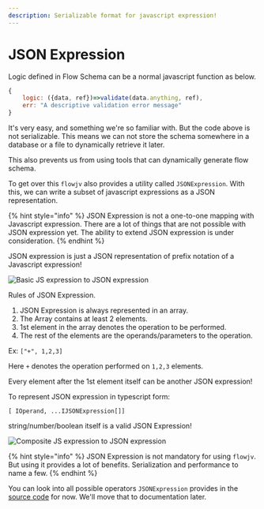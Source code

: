 ```yaml
---
description: Serializable format for javascript expression!
---
```


# JSON Expression

Logic defined in Flow Schema can be a normal javascript function as below.

```javascript
{
    logic: ({data, ref})=>validate(data.anything, ref),
    err: "A descriptive validation error message"
}
```

It's very easy, and something we're so familiar with. But the code above is not serializable. This means we can not store the schema somewhere in a database or a file to dynamically retrieve it later.

This also prevents us from using tools that can dynamically generate flow schema.

To get over this `flowjv` also provides a utility called `JSONExpression`. With this, we can write a subset of javascript expressions as a JSON representation.

{% hint style="info" %}
JSON Expression is not a one-to-one mapping with Javascript expression. There are a lot of things that are not possible with JSON expression yet. The ability to extend JSON expression is under consideration.
{% endhint %}

JSON expression is just a JSON representation of prefix notation of a Javascript expression!

![Basic JS expression to JSON expression](../../.gitbook/assets/basic.gif)

Rules of JSON Expression.

1. JSON Expression is always represented in an array.
2. The Array contains at least 2 elements.
3. 1st element in the array denotes the operation to be performed.
4. The rest of the elements are the operands/parameters to the operation.

Ex: `["+", 1,2,3]`

Here `+` denotes the operation performed on `1,2,3` elements.

Every element after the 1st element itself can be another JSON expression!

To represent JSON expression in typescript form:

`[ IOperand, ...IJSONExpression[]]`

string/number/boolean itself is a valid JSON Expression!

![Composite JS expression to JSON expression](../../.gitbook/assets/composite.gif)

{% hint style="info" %}
JSON Expression is not mandatory for using `flowjv`. But using it provides a lot of benefits. Serialization and performance to name a few.
{% endhint %}

You can look into all possible operators `JSONExpression` provides in the [source code](https://github.com/pkishorez/flowjv/blob/master/packages/flowjv/src/jsonexpression/index.ts) for now. We'll move that to documentation later.

